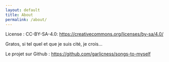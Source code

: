 ```yaml
---
layout: default
title: About
permalink: /about/
---
```


License : CC-BY-SA-4.0: <https://creativecommons.org/licenses/by-sa/4.0/>

Gratos, si tel quel et que je suis cité, je crois...

Le projet sur Github : <https://github.com/garlicness/songs-to-myself>
